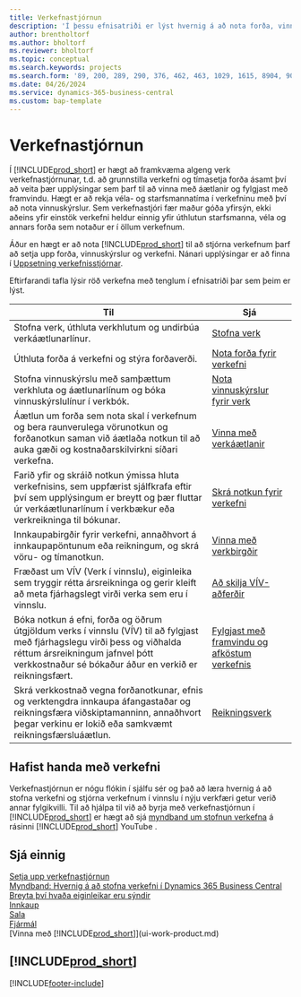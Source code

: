 ```yaml
---
title: Verkefnastjórnun
description: 'Í þessu efnisatriði er lýst hvernig á að nota forða, vinnuskýrslur og verkefni til að vinna með áætlanir.'
author: brentholtorf
ms.author: bholtorf
ms.reviewer: bholtorf
ms.topic: conceptual
ms.search.keywords: projects
ms.search.form: '89, 200, 289, 290, 376, 462, 463, 1029, 1615, 8904, 9014, 9015'
ms.date: 04/26/2024
ms.service: dynamics-365-business-central
ms.custom: bap-template
---
```

# Verkefnastjórnun

Í [!INCLUDE[prod_short](includes/prod_short.md)] er hægt að framkvæma algeng verk verkefnastjórnunar, t.d. að grunnstilla verkefni og tímasetja forða ásamt því að veita þær upplýsingar sem þarf til að vinna með áætlanir og fylgjast með framvindu. Hægt er að rekja véla- og starfsmannatíma í verkefninu með því að nota vinnuskýrslur. Sem verkefnastjóri fær maður góða yfirsýn, ekki aðeins yfir einstök verkefni heldur einnig yfir úthlutun starfsmanna, véla og annars forða sem notaður er í öllum verkefnum.

Áður en hægt er að nota [!INCLUDE[prod_short](includes/prod_short.md)] til að stjórna verkefnum þarf að setja upp forða, vinnuskýrslur og verkefni. Nánari upplýsingar er að finna í [Uppsetning verkefnisstjórnar](projects-setup-projects.md).  

Eftirfarandi tafla lýsir röð verkefna með tenglum í efnisatriði þar sem þeim er lýst.

| Til | Sjá |
| --- | --- |
| Stofna verk, úthluta verkhlutum og undirbúa verkáætlunarlínur. |[Stofna verk](projects-how-create-jobs.md) |
| Úthluta forða á verkefni og stýra forðaverði. |[Nota forða fyrir verkefni](projects-how-use-resources.md) |
| Stofna vinnuskýrslu með samþættum verkhluta og áætlunarlínum og bóka vinnuskýrslulínur í verkbók. |[Nota vinnuskýrslur fyrir verk](projects-how-use-time-sheets.md) |
| Áætlun um forða sem nota skal í verkefnum og bera raunverulega vörunotkun og forðanotkun saman við áætlaða notkun til að auka gæði og kostnaðarskilvirkni síðari verkefna. |[Vinna með verkáætlanir](projects-how-manage-budgets.md) |
| Farið yfir og skráið notkun ýmissa hluta verkefnisins, sem uppfærist sjálfkrafa eftir því sem upplýsingum er breytt og þær fluttar úr verkáætlunarlínum í verkbækur eða verkreikninga til bókunar. |[Skrá notkun fyrir verkefni](projects-how-record-job-usage.md) |
| Innkaupabirgðir fyrir verkefni, annaðhvort á innkaupapöntunum eða reikningum, og skrá vöru- og tímanotkun. |[Vinna með verkbirgðir](projects-how-manage-project-supplies.md) |
| Fræðast um VÍV (Verk í vinnslu), eiginleika sem tryggir rétta ársreikninga og gerir kleift að meta fjárhagslegt virði verka sem eru í vinnslu. |[Að skilja VÍV-aðferðir](projects-understanding-wip.md) |
| Bóka notkun á efni, forða og öðrum útgjöldum verks í vinnslu (VÍV) til að fylgjast með fjárhagslegu virði þess og viðhalda réttum ársreikningum jafnvel þótt verkkostnaður sé bókaður áður en verkið er reikningsfært. |[Fylgjast með framvindu og afköstum verkefnis](projects-how-monitor-progress-performance.md) |
| Skrá verkkostnað vegna forðanotkunar, efnis og verktengdra innkaupa áfangastaðar og reikningsfæra viðskiptamanninn, annaðhvort þegar verkinu er lokið eða samkvæmt reikningsfærsluáætlun. |[Reikningsverk](projects-how-invoice-jobs.md) |

## Hafist handa með verkefni

Verkefnastjórnun er nógu flókin í sjálfu sér og það að læra hvernig á að stofna verkefni og stjórna verkefnum í vinnslu í nýju verkfæri getur verið annar fylgikvilli. Til að hjálpa til við að byrja með verkefnastjórnun í [!INCLUDE[prod_short](includes/prod_short.md)] er hægt að sjá [myndband um stofnun verkefna](https://www.youtube.com/watch?v=VqaPWr7BWmw) á rásinni [!INCLUDE[prod_short](includes/prod_short.md)] YouTube .  

## Sjá einnig

[Setja upp verkefnastjórnun](projects-setup-projects.md)  
[Myndband: Hvernig á að stofna verkefni í Dynamics 365 Business Central](https://www.youtube.com/watch?v=VqaPWr7BWmw)  
[Breyta því hvaða eiginleikar eru sýndir](ui-experiences.md)  
[Innkaup](purchasing-manage-purchasing.md)  
[Sala](sales-manage-sales.md)  
[Fjármál](finance.md)  
[Vinna með [!INCLUDE[prod_short](includes/prod_short.md)]](ui-work-product.md)  

## [!INCLUDE[prod_short](includes/free_trial_md.md)]  

[!INCLUDE[footer-include](includes/footer-banner.md)]